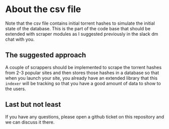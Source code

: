 # About the csv file
Note that the csv file contains initial torrent hashes to simulate the initial state of the database. This is the part of the code base that should be extended with scraper modules as I suggested previously in the slack dm chat with you.

## The suggested approach
A couple of scrappers should be implemented to scrape the torrent hashes from 2-3 popular sites and then stores those hashes in a database so that when you launch your site, you already have an extended library that this `indexer` will be tracking so that you have a good amount of data to show to the users. 

## Last but not least
If you have any questions, please open a github ticket on this repository and we can discuss it there. 
